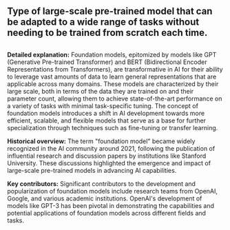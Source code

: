 ## Type of large-scale pre-trained model that can be adapted to a wide range of tasks without needing to be trained from scratch each time.
##

**Detailed explanation:** Foundation models, epitomized by models like GPT (Generative Pre-trained Transformer) and BERT (Bidirectional Encoder Representations from Transformers), are transformative in AI for their ability to leverage vast amounts of data to learn general representations that are applicable across many domains. These models are characterized by their large scale, both in terms of the data they are trained on and their parameter count, allowing them to achieve state-of-the-art performance on a variety of tasks with minimal task-specific tuning. The concept of foundation models introduces a shift in AI development towards more efficient, scalable, and flexible models that serve as a base for further specialization through techniques such as fine-tuning or transfer learning.

**Historical overview:** The term "foundation model" became widely recognized in the AI community around 2021, following the publication of influential research and discussion papers by institutions like Stanford University. These discussions highlighted the emergence and impact of large-scale pre-trained models in advancing AI capabilities.

**Key contributors:** Significant contributors to the development and popularization of foundation models include research teams from OpenAI, Google, and various academic institutions. OpenAI's development of models like GPT-3 has been pivotal in demonstrating the capabilities and potential applications of foundation models across different fields and tasks.